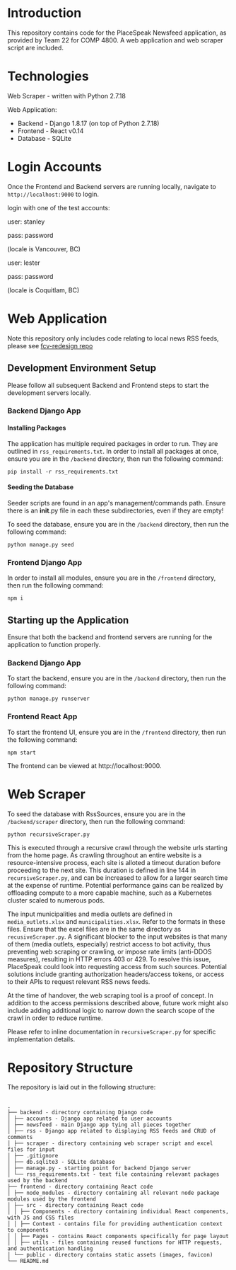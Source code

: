 # Introduction

This repository contains code for the PlaceSpeak Newsfeed application, as provided by Team 22 for COMP 4800.
A web application and web scraper script are included.

# Technologies

Web Scraper - written with Python 2.7.18

Web Application:

- Backend - Django 1.8.17 (on top of Python 2.7.18)
- Frontend - React v0.14
- Database - SQLite

# Login Accounts

Once the Frontend and Backend servers are running locally, navigate to `http://localhost:9000` to login.

login with one of the test accounts:

user: stanley

pass: password

(locale is Vancouver, BC)

user: lester

pass: password

(locale is Coquitlam, BC)

# Web Application

Note this repository only includes code relating to local news RSS feeds, please see [fcv-redesign repo](https://github.com/PlaceSpeak/fcv-redesign)

## Development Environment Setup

Please follow all subsequent Backend and Frontend steps to start the development servers locally.

### Backend Django App

#### Installing Packages

The application has multiple required packages in order to run. They are outlined in `rss_requirements.txt`.
In order to install all packages at once, ensure you are in the `/backend` directory, then run the following command:

```
pip install -r rss_requirements.txt
```

#### Seeding the Database

Seeder scripts are found in an app's management/commands path. Ensure there is an **init**.py file in each these subdirectories, even if they are empty!

To seed the database, ensure you are in the `/backend` directory, then run the following command:

```
python manage.py seed
```

### Frontend Django App

In order to install all modules, ensure you are in the `/frontend` directory, then run the following command:

```
npm i
```

## Starting up the Application

Ensure that both the backend and frontend servers are running for the application to function properly.

### Backend Django App

To start the backend, ensure you are in the `/backend` directory, then run the following command:

```
python manage.py runserver
```

### Frontend React App

To start the frontend UI, ensure you are in the `/frontend` directory, then run the following command:

```
npm start

```

The frontend can be viewed at http://localhost:9000.

# Web Scraper

To seed the database with RssSources, ensure you are in the `/backend/scraper` directory, then run the following command:

```
python recursiveScraper.py
```

This is executed through a recursive crawl through the website urls starting from the home page. As crawling throughout an entire website is a resource-intensive process, each site is alloted a timeout duration before proceeding to the next site. This duration is defined in line 144 in `recursiveScraper.py`, and can be increased to allow for a larger search time at the expense of runtime. Potential performance gains can be realized by offloading compute to a more capable machine, such as a Kubernetes cluster scaled to numerous pods.

The input municipalities and media outlets are defined in `media_outlets.xlsx` and `municipalities.xlsx`. Refer to the formats in these files. Ensure that the excel files are in the same directory as `recusiveScraper.py`. A significant blocker to the input websites is that many of them (media outlets, especially) restrict access to bot activity, thus preventing web scraping or crawling, or impose rate limits (anti-DDOS measures), resulting in HTTP errors 403 or 429. To resolve this issue, PlaceSpeak could look into requesting access from such sources. Potential solutions include granting authorization headers/access tokens, or access to their APIs to request relevant RSS news feeds.

At the time of handover, the web scraping tool is a proof of concept. In addition to the access permissions described above, future work might also include adding additional logic to narrow down the search scope of the crawl in order to reduce runtime.

Please refer to inline documentation in `recursiveScraper.py` for specific implementation details.

# Repository Structure

The repository is laid out in the following structure:

```

.
├── backend - directory containing Django code
│ ├── accounts - Django app related to user accounts
│ ├── newsfeed - main Django app tying all pieces together
│ ├── rss - Django app related to displaying RSS feeds and CRUD of comments
│ ├── scraper - directory containing web scraper script and excel files for input
│ ├── .gitignore
│ ├── db.sqlite3 - SQLite database
│ ├── manage.py - starting point for backend Django server
│ └── rss_requirements.txt - text file containing relevant packages used by the backend
├── frontend - directory containing React code
│ ├── node_modules - directory containing all relevant node package modules used by the frontend
│ ├── src - directory containing React code
│ │ ├── Components - directory containing individual React components, with JS and CSS files
│ │ ├── Context - contains file for providing authentication context to components
│ │ ├── Pages - contains React components specifically for page layout
│ │ ├── utils - files containing reused functions for HTTP requests, and authentication handling
│ └── public - directory contains static assets (images, favicon)
└── README.md
```
